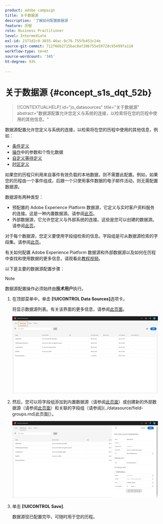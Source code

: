 ```yaml
---
product: adobe campaign
title: 关于数据源
description: '了解如何配置数据源 '
feature: 历程
role: Business Practitioner
level: Intermediate
exl-id: 2371d2c9-3035-46ac-9c76-755fb453c24e
source-git-commit: 712f66b2715bac0af206755e59728c95499fa110
workflow-type: tm+mt
source-wordcount: '345'
ht-degree: 93%

---
```


# 关于数据源 {#concept_s1s_dqt_52b}

>[!CONTEXTUALHELP]
>id="jo_datasources"
>title="关于数据源"
>abstract="数据源配置允许您定义与系统的连接，以检索将在您的历程中使用的其他信息。"

数据源配置允许您定义与系统的连接，以检索将在您的历程中使用的其他信息，例如：

* [条件定义](../building-journeys/condition-activity.md)
* [操作](../action/action.md)中的参数和个性化数据
* [自定义等待定义](../building-journeys/wait-activity.md#custom)
* [时区定义](../building-journeys/timezone-management.md)

如果您的历程只利用来自事件有效负载的本地数据，则不需要此配置。例如，如果您的历程由一个事件组成，后跟一个只使用事件数据的电子邮件活动，则无需配置数据源。

数据源有两种类型：

* 预配置的 Adobe Experience Platform 数据源，它定义与实时客户资料服务的连接。这是一种内置数据源。请参阅[此页](../datasource/adobe-experience-platform-data-source.md)。
* 外部数据源，它允许您定义与外部系统的连接。这些是您可以创建的数据源。请参阅[此页](../datasource/external-data-sources.md)。

对于每个数据源，您定义要使用字段组检索的信息。字段组是可从数据源检索的字段集。请参阅[此页](../datasource/field-groups.md)。

有关如何配置 Adobe Experience Platform 数据源和外部数据源以及如何在历程中查找和使用数据的更多信息，请观看此[教程视频](https://docs.adobe.com/content/help/zh-Hans/journey-orchestration-learn/tutorials/configure-data-sources.html)。

以下是主要的数据源配置步骤：

>[!NOTE]
>
>数据源配置操作必须始终由&#x200B;**技术用户**&#x200B;执行。

1. 在顶部菜单中，单击 **[!UICONTROL Data Sources]**&#x200B;选项卡。

   将显示数据源列表。有关该界面的更多信息，请参阅[此页面](../about/user-interface.md)。

   ![](../assets/journey18.png)

1. 然后，您可以将字段组添加到内置数据源（请参阅[此页面](../datasource/adobe-experience-platform-data-source.md)）或创建新的外部数据源（请参阅[此页面](../datasource/external-data-sources.md)）和关联的字段组（请参阅](../datasource/field-groups.md)此页面[）。

   ![](../assets/journey23.png)

1. 单击 **[!UICONTROL Save]**.

   数据源现已配置完毕，可随时用于您的历程。
